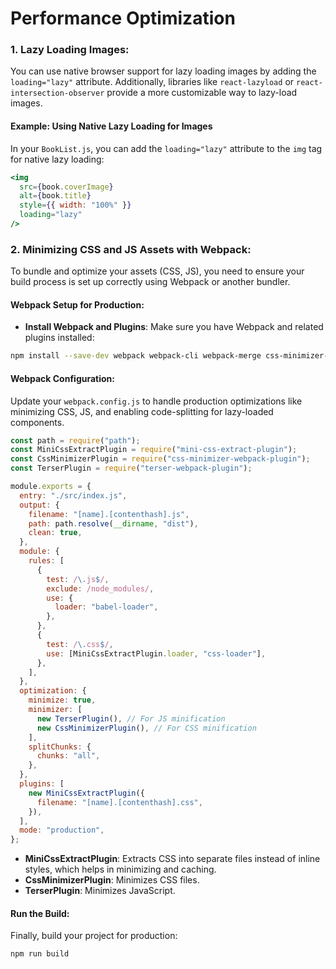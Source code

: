 # Performance Optimization

### 1. Lazy Loading Images:

You can use native browser support for lazy loading images by adding the `loading="lazy"` attribute. Additionally, libraries like `react-lazyload` or `react-intersection-observer` provide a more customizable way to lazy-load images.

#### Example: Using Native Lazy Loading for Images

In your `BookList.js`, you can add the `loading="lazy"` attribute to the `img` tag for native lazy loading:

```jsx
<img
  src={book.coverImage}
  alt={book.title}
  style={{ width: "100%" }}
  loading="lazy"
/>
```

### 2. Minimizing CSS and JS Assets with Webpack:

To bundle and optimize your assets (CSS, JS), you need to ensure your build process is set up correctly using Webpack or another bundler.

#### Webpack Setup for Production:

- **Install Webpack and Plugins**: Make sure you have Webpack and related plugins installed:

```bash
npm install --save-dev webpack webpack-cli webpack-merge css-minimizer-webpack-plugin terser-webpack-plugin mini-css-extract-plugin
```

#### Webpack Configuration:

Update your `webpack.config.js` to handle production optimizations like minimizing CSS, JS, and enabling code-splitting for lazy-loaded components.

```js
const path = require("path");
const MiniCssExtractPlugin = require("mini-css-extract-plugin");
const CssMinimizerPlugin = require("css-minimizer-webpack-plugin");
const TerserPlugin = require("terser-webpack-plugin");

module.exports = {
  entry: "./src/index.js",
  output: {
    filename: "[name].[contenthash].js",
    path: path.resolve(__dirname, "dist"),
    clean: true,
  },
  module: {
    rules: [
      {
        test: /\.js$/,
        exclude: /node_modules/,
        use: {
          loader: "babel-loader",
        },
      },
      {
        test: /\.css$/,
        use: [MiniCssExtractPlugin.loader, "css-loader"],
      },
    ],
  },
  optimization: {
    minimize: true,
    minimizer: [
      new TerserPlugin(), // For JS minification
      new CssMinimizerPlugin(), // For CSS minification
    ],
    splitChunks: {
      chunks: "all",
    },
  },
  plugins: [
    new MiniCssExtractPlugin({
      filename: "[name].[contenthash].css",
    }),
  ],
  mode: "production",
};
```

- **MiniCssExtractPlugin**: Extracts CSS into separate files instead of inline styles, which helps in minimizing and caching.
- **CssMinimizerPlugin**: Minimizes CSS files.
- **TerserPlugin**: Minimizes JavaScript.

#### Run the Build:

Finally, build your project for production:

```bash
npm run build
```
